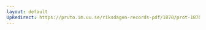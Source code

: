 ```yaml
---
layout: default
UpRedirect: https://pruto.im.uu.se/riksdagen-records-pdf/1870/prot-1870--ak--314.pdf
---
```


